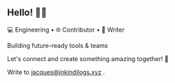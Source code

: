 ## Hello! 👋🏾
💻 Engineering • 🌐 Contributor • 📝 Writer

Building future-ready tools & teams

Let's connect and create something amazing together! 🌟

Write to jacques@jnkindilogs.xyz .
